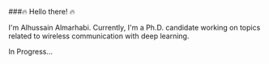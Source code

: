 ###🔥  Hello there!  🔥

I'm Alhussain Almarhabi. Currently, I'm a Ph.D. candidate working on topics related to wireless communication with deep learning.

In Progress...

<!--
**aalmarhabi/aalmarhabi** is a ✨ _special_ ✨ repository because its `README.md` (this file) appears on your GitHub profile.

Here are some ideas to get you started:

- 🔭 I’m currently working on ...
- 🌱 I’m currently learning ...
- 👯 I’m looking to collaborate on ...
- 🤔 I’m looking for help with ...
- 💬 Ask me about ...
- 📫 How to reach me: ...
- 😄 Pronouns: ...
- ⚡ Fun fact: ...
-->
